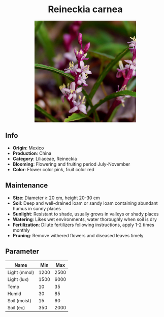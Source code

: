 <h1 align='center'>Reineckia carnea</h1>
<p align="center">
    <img 
        align='center'
        width='320'
        src="../images/reineckia carnea.png" 
        alt='Reineckia carnea' />
</p>

## Info

 - **Origin**: Mexico
 - **Production**: China
 - **Category**: Liliaceae, Reineckia
 - **Blooming**: Flowering and fruiting period July-November
 - **Color**: Flower color pink, fruit color red

## Maintenance

 - **Size**: Diameter ≥ 20 cm, height 20-30 cm
 - **Soil**: Deep and well-drained loam or sandy loam containing abundant humus in sunny places
 - **Sunlight**: Resistant to shade, usually grows in valleys or shady places
 - **Watering**: Likes wet environments, water thoroughly when soil is dry
 - **Fertilization**: Dilute fertilizers following instructions, apply 1-2 times monthly
 - **Pruning**: Remove withered flowers and diseased leaves timely

## Parameter

| Name         | Min  | Max   |
|--------------|------|-------|
| Light (mmol) | 1200 | 2500  |
| Light (lux)  | 1500 | 6000 |
| Temp         | 10    | 35    |
| Humid        | 30   | 85    |
| Soil (moist) | 15   | 60    |
| Soil (ec)    | 350  | 2000  |